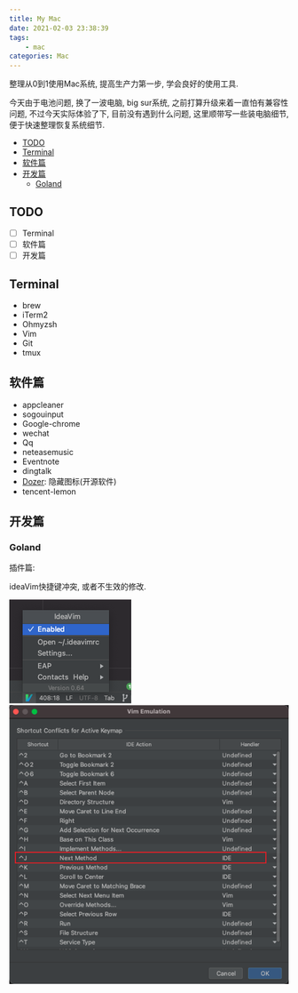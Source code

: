 ```yaml
---
title: My Mac
date: 2021-02-03 23:38:39
tags:
    - mac
categories: Mac
---
```


整理从0到1使用Mac系统, 提高生产力第一步, 学会良好的使用工具.

<!-- more -->

今天由于电池问题, 换了一波电脑, big sur系统, 之前打算升级来着一直怕有兼容性问题, 不过今天实际体验了下, 目前没有遇到什么问题, 这里顺带写一些装电脑细节, 便于快速整理恢复系统细节.

- [TODO](#todo)
- [Terminal](#terminal)
- [软件篇](#软件篇)
- [开发篇](#开发篇)
  - [Goland](#goland)

## TODO

- [ ] Terminal
- [ ] 软件篇
- [ ] 开发篇

## Terminal

- brew
- iTerm2
- Ohmyzsh
- Vim
- Git
- tmux

## 软件篇

- appcleaner
- sogouinput
- Google-chrome
- wechat
- Qq
- neteasemusic
- Eventnote
- dingtalk
- [Dozer](https://github.com/Mortennn/Dozer): 隐藏图标(开源软件)
- tencent-lemon

## 开发篇

### Goland

插件篇:

ideaVim快捷键冲突, 或者不生效的修改.

![1](../img/goland-setting.png)
![2](../img/goland-setting2.png)
